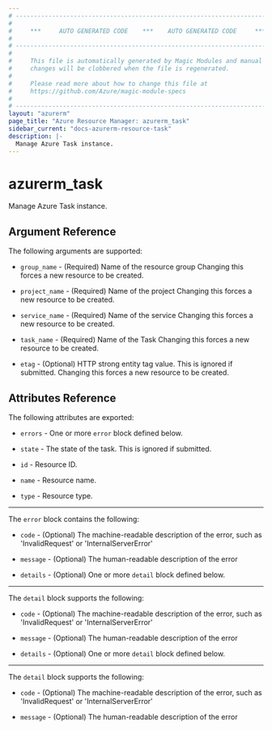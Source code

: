 ```yaml
---
# ----------------------------------------------------------------------------
#
#     ***     AUTO GENERATED CODE    ***    AUTO GENERATED CODE     ***
#
# ----------------------------------------------------------------------------
#
#     This file is automatically generated by Magic Modules and manual
#     changes will be clobbered when the file is regenerated.
#
#     Please read more about how to change this file at
#     https://github.com/Azure/magic-module-specs
#
# ----------------------------------------------------------------------------
layout: "azurerm"
page_title: "Azure Resource Manager: azurerm_task"
sidebar_current: "docs-azurerm-resource-task"
description: |-
  Manage Azure Task instance.
---
```


# azurerm_task

Manage Azure Task instance.


## Argument Reference

The following arguments are supported:

* `group_name` - (Required) Name of the resource group Changing this forces a new resource to be created.

* `project_name` - (Required) Name of the project Changing this forces a new resource to be created.

* `service_name` - (Required) Name of the service Changing this forces a new resource to be created.

* `task_name` - (Required) Name of the Task Changing this forces a new resource to be created.

* `etag` - (Optional) HTTP strong entity tag value. This is ignored if submitted. Changing this forces a new resource to be created.

## Attributes Reference

The following attributes are exported:

* `errors` - One or more `error` block defined below.

* `state` - The state of the task. This is ignored if submitted.

* `id` - Resource ID.

* `name` - Resource name.

* `type` - Resource type.


---

The `error` block contains the following:

* `code` - (Optional) The machine-readable description of the error, such as 'InvalidRequest' or 'InternalServerError'

* `message` - (Optional) The human-readable description of the error

* `details` - (Optional) One or more `detail` block defined below.


---

The `detail` block supports the following:

* `code` - (Optional) The machine-readable description of the error, such as 'InvalidRequest' or 'InternalServerError'

* `message` - (Optional) The human-readable description of the error

* `details` - (Optional) One or more `detail` block defined below.


---

The `detail` block supports the following:

* `code` - (Optional) The machine-readable description of the error, such as 'InvalidRequest' or 'InternalServerError'

* `message` - (Optional) The human-readable description of the error
